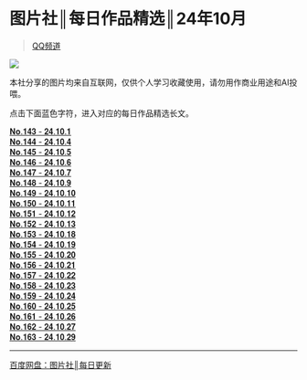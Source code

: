 # 图片社║每日作品精选║24年10月
> [QQ频道](https://pd.qq.com/s/h8s0bp34e)  

![](https://i.postimg.cc/qRNkhwbN/o5revm.jpg)  

本社分享的图片均来自互联网，仅供个人学习收藏使用，请勿用作商业用途和AI投喂。

点击下面蓝色字符，进入对应的每日作品精选长文。

[𝐍𝐨.𝟏𝟒𝟑 - 𝟐𝟒.𝟏𝟎.𝟏](https://pd.qq.com/s/hlt8fiuj3)  
[𝐍𝐨.𝟏𝟒𝟒 - 𝟐𝟒.𝟏𝟎.𝟒](https://pd.qq.com/s/5db75z92s)  
[𝐍𝐨.𝟏𝟒𝟓 - 𝟐𝟒.𝟏𝟎.𝟓](https://pd.qq.com/s/hgrzsw97f)  
[𝐍𝐨.𝟏𝟒𝟔 - 𝟐𝟒.𝟏𝟎.𝟔](https://pd.qq.com/s/5jfsw0sdc?)  
[𝐍𝐨.𝟏𝟒𝟕 - 𝟐𝟒.𝟏𝟎.𝟕](https://pd.qq.com/s/dd9j2ill7)  
[𝐍𝐨.𝟏𝟒𝟖 - 𝟐𝟒.𝟏𝟎.𝟗](https://pd.qq.com/s/3cy9okdtw)  
[𝐍𝐨.𝟏𝟒𝟗 - 𝟐𝟒.𝟏𝟎.𝟏𝟎](https://pd.qq.com/s/at7cdhayy)  
[𝐍𝐨.𝟏𝟓𝟎 - 𝟐𝟒.𝟏𝟎.𝟏𝟏](https://pd.qq.com/s/h205traum)  
[𝐍𝐨.𝟏𝟓𝟏 - 𝟐𝟒.𝟏𝟎.𝟏𝟐](https://pd.qq.com/s/65ud90si2)  
[𝐍𝐨.𝟏𝟓𝟐 - 𝟐𝟒.𝟏𝟎.𝟏𝟑](https://pd.qq.com/s/9mjew9d0s)  
[𝐍𝐨.𝟏𝟓𝟑 - 𝟐𝟒.𝟏𝟎.𝟏𝟖](https://pd.qq.com/s/3jj02wb0e)  
[𝐍𝐨.𝟏𝟓𝟒 - 𝟐𝟒.𝟏𝟎.𝟏𝟗](https://pd.qq.com/s/cpgsu3szj)  
[𝐍𝐨.𝟏𝟓𝟓 - 𝟐𝟒.𝟏𝟎.𝟐𝟎](https://pd.qq.com/s/5vt41si0v)  
[𝐍𝐨.𝟏𝟓𝟔 - 𝟐𝟒.𝟏𝟎.𝟐𝟏](https://pd.qq.com/s/dip63dom9)  
[𝐍𝐨.𝟏𝟓𝟕 - 𝟐𝟒.𝟏𝟎.𝟐𝟐](https://pd.qq.com/s/di8r0njgr)  
[𝐍𝐨.𝟏𝟓𝟖 - 𝟐𝟒.𝟏𝟎.𝟐𝟑](https://pd.qq.com/s/1j0etmrwg)  
[𝐍𝐨.𝟏𝟓𝟗 - 𝟐𝟒.𝟏𝟎.𝟐𝟒](https://pd.qq.com/s/dey60jhyp)  
[𝐍𝐨.𝟏𝟔𝟎 - 𝟐𝟒.𝟏𝟎.𝟐𝟓](https://pd.qq.com/s/m3wi8l7g)  
[𝐍𝐨.𝟏𝟔𝟏 - 𝟐𝟒.𝟏𝟎.𝟐𝟔](https://pd.qq.com/s/16mw5oglc)  
[𝐍𝐨.𝟏𝟔𝟐 - 𝟐𝟒.𝟏𝟎.𝟐𝟕](https://pd.qq.com/s/d0kidym4m)  
[𝐍𝐨.𝟏𝟔𝟑 - 𝟐𝟒.𝟏𝟎.𝟐𝟗](https://pd.qq.com/s/a6nb7b552)  

---
[百度网盘：图片社║每日更新](https://pan.baidu.com/s/1NoLnUzId9TA6hHFwh-6X2w?pwd=HUDA)  